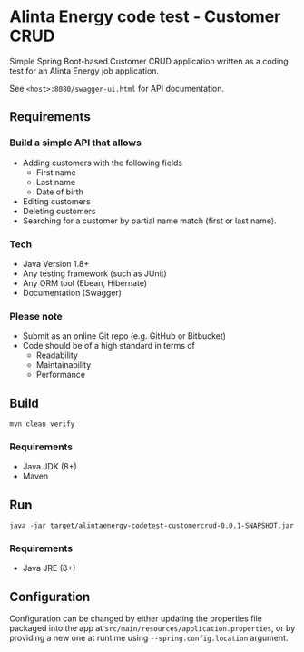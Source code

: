 
# Alinta Energy code test - Customer CRUD

Simple Spring Boot-based Customer CRUD application written as a coding test for an Alinta Energy job application.

See `<host>:8080/swagger-ui.html` for API documentation.

## Requirements
### Build a simple API that allows
* Adding customers with the following fields
  * First name
  * Last name
  * Date of birth
* Editing customers
* Deleting customers
* Searching for a customer by partial name match (first or last name).
### Tech
* Java Version 1.8+
* Any testing framework (such as JUnit)
* Any ORM tool (Ebean, Hibernate)
* Documentation (Swagger)
### Please note
* Submit as an online Git repo (e.g. GitHub or Bitbucket)
* Code should be of a high standard in terms of
  * Readability
  * Maintainability
  * Performance

## Build
    mvn clean verify
### Requirements
* Java JDK (8+)
* Maven

## Run
    java -jar target/alintaenergy-codetest-customercrud-0.0.1-SNAPSHOT.jar
### Requirements
* Java JRE (8+)

## Configuration
Configuration can be changed by either updating the properties file packaged into the app at `src/main/resources/application.properties`, or by providing a new one at runtime using `--spring.config.location` argument.

